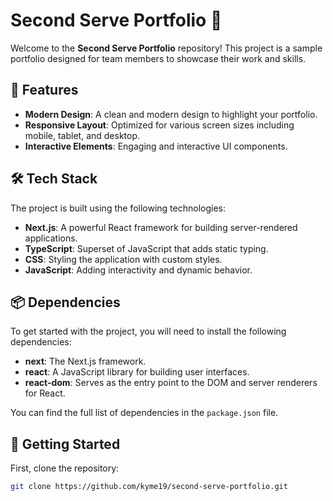 # Second Serve Portfolio 🎾

Welcome to the **Second Serve Portfolio** repository! This project is a sample portfolio designed for team members to showcase their work and skills.

## 🌟 Features

- **Modern Design**: A clean and modern design to highlight your portfolio.
- **Responsive Layout**: Optimized for various screen sizes including mobile, tablet, and desktop.
- **Interactive Elements**: Engaging and interactive UI components.

## 🛠️ Tech Stack

The project is built using the following technologies:

- **Next.js**: A powerful React framework for building server-rendered applications.
- **TypeScript**: Superset of JavaScript that adds static typing.
- **CSS**: Styling the application with custom styles.
- **JavaScript**: Adding interactivity and dynamic behavior.

## 📦 Dependencies

To get started with the project, you will need to install the following dependencies:

- **next**: The Next.js framework.
- **react**: A JavaScript library for building user interfaces.
- **react-dom**: Serves as the entry point to the DOM and server renderers for React.

You can find the full list of dependencies in the `package.json` file.

## 🚀 Getting Started

First, clone the repository:

```bash
git clone https://github.com/kyme19/second-serve-portfolio.git
